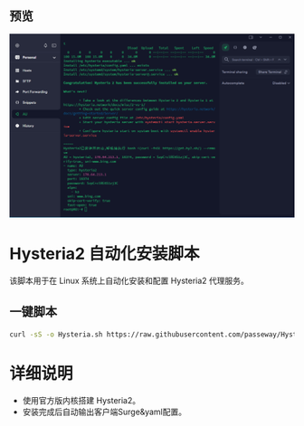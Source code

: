 ## 预览

![preview](预览.png)

# Hysteria2 自动化安装脚本

该脚本用于在 Linux 系统上自动化安装和配置 Hysteria2 代理服务。

## 一键脚本

```bash
curl -sS -o Hysteria.sh https://raw.githubusercontent.com/passeway/Hysteria/main/Hysteria.sh  && chmod +x Hysteria.sh && ./Hysteria.sh
```
# 详细说明
- 使用官方版内核搭建 Hysteria2。
- 安装完成后自动输出客户端Surge&yaml配置。


